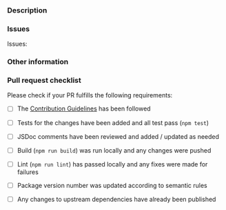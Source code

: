### Description
<!-- Enter a description of what this PR changes -->


### Issues
<!-- Enter references to relevant github issues -->

Issues: 


### Other information
<!-- Any other information that is important to this PR such as screenshots of how the component looks before and after the change. -->



### Pull request checklist

Please check if your PR fulfills the following requirements:
- [ ] The [Contribution Guidelines][1] has been followed
- [ ] Tests for the changes have been added and all test pass (`npm test`)
- [ ] JSDoc comments have been reviewed and added / updated as needed
- [ ] Build (`npm run build`) was run locally and any changes were pushed
- [ ] Lint (`npm run lint`) has passed locally and any fixes were made for failures
- [ ] Package version number was updated according to semantic rules
- [ ] Any changes to upstream dependencies have already been published


[1]: https://github.com/hubiinetwork/nahmii-sdk#contributing
